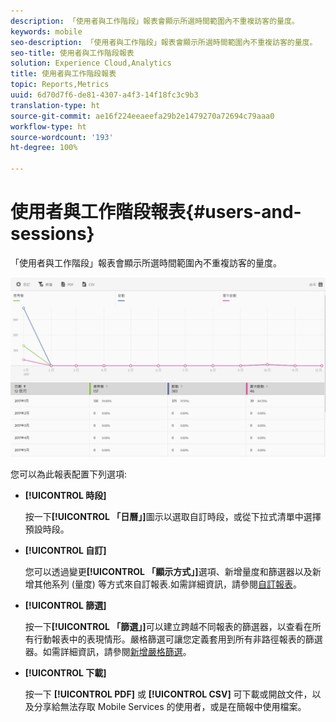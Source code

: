 ```yaml
---
description: 「使用者與工作階段」報表會顯示所選時間範圍內不重複訪客的量度。
keywords: mobile
seo-description: 「使用者與工作階段」報表會顯示所選時間範圍內不重複訪客的量度。
seo-title: 使用者與工作階段報表
solution: Experience Cloud,Analytics
title: 使用者與工作階段報表
topic: Reports,Metrics
uuid: 6d70d7f6-de81-4307-a4f3-14f18fc3c9b3
translation-type: ht
source-git-commit: ae16f224eeaeefa29b2e1479270a72694c79aaa0
workflow-type: ht
source-wordcount: '193'
ht-degree: 100%

---
```



# 使用者與工作階段報表{#users-and-sessions}

「使用者與工作階段」報表會顯示所選時間範圍內不重複訪客的量度。

![使用者與工作階段報表](assets/users_sessions.png)

您可以為此報表配置下列選項:

* **[!UICONTROL 時段]**

   按一下&#x200B;**[!UICONTROL 「日曆」]**&#x200B;圖示以選取自訂時段，或從下拉式清單中選擇預設時段。

* **[!UICONTROL 自訂]**

   您可以透過變更&#x200B;**[!UICONTROL 「顯示方式」]**&#x200B;選項、新增量度和篩選器以及新增其他系列 (量度) 等方式來自訂報表.如需詳細資訊，請參閱[自訂報表](/help/using/usage/reports-customize/t-reports-customize.md)。

* **[!UICONTROL 篩選]**

   按一下&#x200B;**[!UICONTROL 「篩選」]**&#x200B;可以建立跨越不同報表的篩選器，以查看在所有行動報表中的表現情形。嚴格篩選可讓您定義套用到所有非路徑報表的篩選器。如需詳細資訊，請參閱[新增嚴格篩選](/help/using/usage/reports-customize/t-sticky-filter.md)。

* **[!UICONTROL 下載]**

   按一下 **[!UICONTROL PDF]** 或 **[!UICONTROL CSV]** 可下載或開啟文件，以及分享給無法存取 Mobile Services 的使用者，或是在簡報中使用檔案。